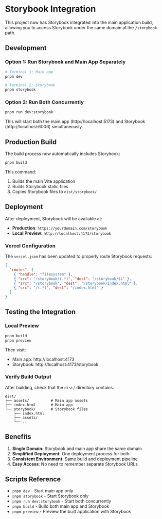 # Storybook Integration

This project now has Storybook integrated into the main application build, allowing you to access Storybook under the same domain at the `/storybook` path.

## Development

### Option 1: Run Storybook and Main App Separately
```bash
# Terminal 1: Main app
pnpm dev

# Terminal 2: Storybook
pnpm storybook
```

### Option 2: Run Both Concurrently
```bash
pnpm run dev:storybook
```
This will start both the main app (http://localhost:5173) and Storybook (http://localhost:6006) simultaneously.

## Production Build

The build process now automatically includes Storybook:

```bash
pnpm build
```

This command:
1. Builds the main Vite application
2. Builds Storybook static files
3. Copies Storybook files to `dist/storybook/`

## Deployment

After deployment, Storybook will be available at:
- **Production**: `https://yourdomain.com/storybook`
- **Local Preview**: `http://localhost:4173/storybook`

### Vercel Configuration

The `vercel.json` has been updated to properly route Storybook requests:

```json
{
  "routes": [
    { "handle": "filesystem" },
    { "src": "/storybook/(.*)", "dest": "/storybook/$1" },
    { "src": "/storybook", "dest": "/storybook/index.html" },
    { "src": "/(.*)", "dest": "/index.html" }
  ]
}
```

## Testing the Integration

### Local Preview
```bash
pnpm build
pnpm preview
```

Then visit:
- Main app: http://localhost:4173
- Storybook: http://localhost:4173/storybook

### Verify Build Output
After building, check that the `dist/` directory contains:
```
dist/
├── assets/          # Main app assets
├── index.html       # Main app
└── storybook/       # Storybook files
    ├── index.html
    ├── assets/
    └── ...
```

## Benefits

1. **Single Domain**: Storybook and main app share the same domain
2. **Simplified Deployment**: One deployment process for both
3. **Consistent Environment**: Same build and deployment pipeline
4. **Easy Access**: No need to remember separate Storybook URLs

## Scripts Reference

- `pnpm dev` - Start main app only
- `pnpm storybook` - Start Storybook only
- `pnpm run dev:storybook` - Start both concurrently
- `pnpm build` - Build both main app and Storybook
- `pnpm preview` - Preview the built application with Storybook